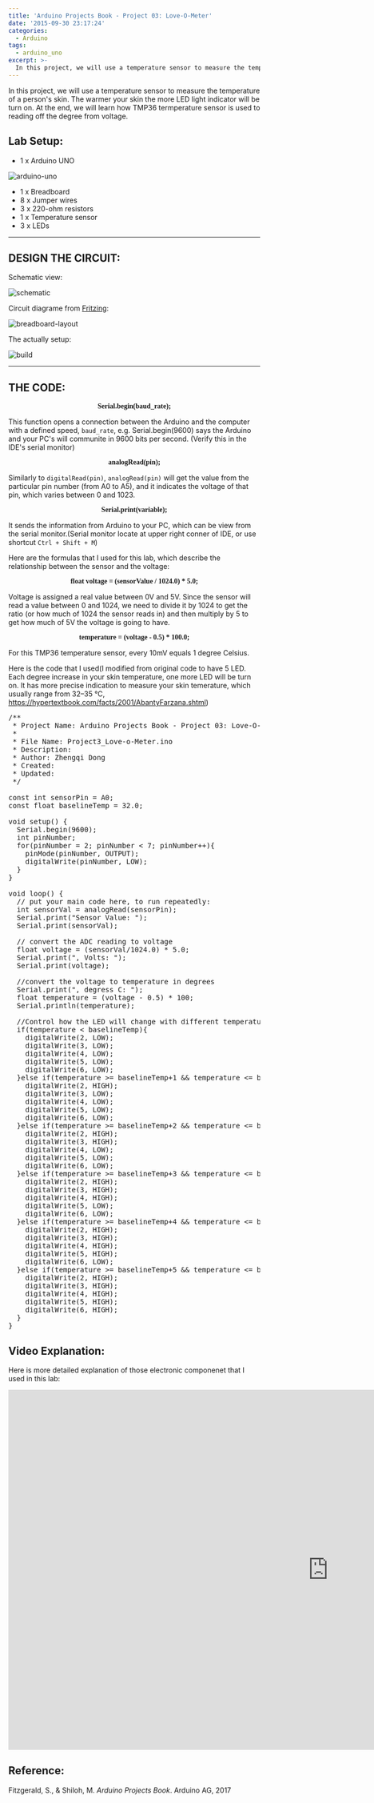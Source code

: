 ```yaml
---
title: 'Arduino Projects Book - Project 03: Love-O-Meter'
date: '2015-09-30 23:17:24'
categories:
  - Arduino
tags:
  - arduino_uno
excerpt: >-
  In this project, we will use a temperature sensor to measure the temperature of a person's skin. The warmer your skin the more LED light indicator will be turn on. At the end, we will learn how TMP36 termperature sensor is used to reading off the degree from voltage.
---
```


  In this project, we will use a temperature sensor to measure the temperature of a person's skin. The warmer your skin the more LED light indicator will be turn on. At the end, we will learn how TMP36 termperature sensor is used to reading off the degree from voltage.

## **Lab Setup:**

- 1 x Arduino UNO

![arduino-uno](/images/arduino-projects-book-project-03/arduino_uno.jpg)

- 1 x Breadboard
- 8 x Jumper wires
- 3 x 220-ohm resistors
- 1 x Temperature sensor
- 3 x LEDs

---
## **DESIGN THE CIRCUIT:**

Schematic view:

![schematic](/images/arduino-projects-book-project-03/schematic.png)

Circuit diagrame from [Fritzing](http://fritzing.org/home/):

![breadboard-layout](/images/arduino-projects-book-project-03/breadboard-layout.jpg)

The actually setup:

![build](/images/arduino-projects-book-project-03/build.jpg)

---
## **THE CODE:**

<p align="center"><font face="consolas"><b>Serial.begin(baud_rate);</b></font></p>

This function opens a connection between the Arduino and the computer with a defined speed, `baud_rate`, e.g. Serial.begin(9600) says the Arduino and your PC's will communite in 9600 bits per second. (Verify this in the IDE's serial monitor)

<p align="center"><font face="consolas"><b>analogRead(pin);</b></font></p>

Similarly to `digitalRead(pin)`, `analogRead(pin)` will get the value from the particular pin number (from A0 to A5), and it indicates the voltage of that pin, which varies between 0 and 1023.

<p align="center"><font face="consolas"><b>Serial.print(variable);</b></font></p>

It sends the information from Arduino to your PC, which can be view from the serial monitor.(Serial monitor locate at upper right conner of IDE, or use shortcut `Ctrl + Shift + M`)

Here are the formulas that I used for this lab, which describe the relationship between the sensor and the voltage:

<p align="center"><font face="consolas"><b>float voltage = (sensorValue / 1024.0) * 5.0;</b></font></p>

Voltage is assigned a real value between 0V and 5V. Since the sensor will read a value between 0 and 1024, we need to divide it by 1024 to get the ratio (or how much of 1024 the sensor reads in) and then multiply by 5 to get how much of 5V the voltage is going to have.

<p align="center"><font face="consolas"><b>temperature = (voltage - 0.5) * 100.0;</b></font></p>

For this TMP36 temperature sensor, every 10mV equals 1 degree Celsius.

Here is the code that I used(I modified from original code to have 5 LED. Each degree increase in your skin temperature, one more LED will be turn on. It has more precise indication to measure your skin temerature, which usually range from 32–35 °C, https://hypertextbook.com/facts/2001/AbantyFarzana.shtml)

<?prettify?>
<pre class="prettyprint cpp-html linenums">
/**
 * Project Name: Arduino Projects Book - Project 03: Love-O-Meter
 *
 * File Name: Project3_Love-o-Meter.ino
 * Description: 
 * Author: Zhengqi Dong
 * Created:
 * Updated:
 */

const int sensorPin = A0;
const float baselineTemp = 32.0;

void setup() {
  Serial.begin(9600);
  int pinNumber;
  for(pinNumber = 2; pinNumber < 7; pinNumber++){
    pinMode(pinNumber, OUTPUT);
    digitalWrite(pinNumber, LOW);
  }
}

void loop() {
  // put your main code here, to run repeatedly:
  int sensorVal = analogRead(sensorPin);
  Serial.print("Sensor Value: ");
  Serial.print(sensorVal);

  // convert the ADC reading to voltage
  float voltage = (sensorVal/1024.0) * 5.0;
  Serial.print(", Volts: ");
  Serial.print(voltage);

  //convert the voltage to temperature in degrees
  Serial.print(", degress C: ");
  float temperature = (voltage - 0.5) * 100;
  Serial.println(temperature);

  //Control how the LED will change with different temperature
  if(temperature < baselineTemp){
    digitalWrite(2, LOW);
    digitalWrite(3, LOW);
    digitalWrite(4, LOW);
    digitalWrite(5, LOW);
    digitalWrite(6, LOW);    
  }else if(temperature >= baselineTemp+1 && temperature <= baselineTemp+2){
    digitalWrite(2, HIGH);
    digitalWrite(3, LOW);
    digitalWrite(4, LOW);
    digitalWrite(5, LOW);
    digitalWrite(6, LOW);    
  }else if(temperature >= baselineTemp+2 && temperature <= baselineTemp+3){
    digitalWrite(2, HIGH);
    digitalWrite(3, HIGH);
    digitalWrite(4, LOW);
    digitalWrite(5, LOW);
    digitalWrite(6, LOW);    
  }else if(temperature >= baselineTemp+3 && temperature <= baselineTemp+4){
    digitalWrite(2, HIGH);
    digitalWrite(3, HIGH);
    digitalWrite(4, HIGH);
    digitalWrite(5, LOW);
    digitalWrite(6, LOW); 
  }else if(temperature >= baselineTemp+4 && temperature <= baselineTemp+5){
    digitalWrite(2, HIGH);
    digitalWrite(3, HIGH);
    digitalWrite(4, HIGH);
    digitalWrite(5, HIGH);
    digitalWrite(6, LOW); 
  }else if(temperature >= baselineTemp+5 && temperature <= baselineTemp+6){
    digitalWrite(2, HIGH);
    digitalWrite(3, HIGH);
    digitalWrite(4, HIGH);
    digitalWrite(5, HIGH);
    digitalWrite(6, HIGH); 
  }
}
</pre>

## **Video Explanation:**

Here is more detailed explanation of those electronic componenet that I used in this lab:
<iframe width="1280" height="720" src="https://www.youtube.com/embed/tjamdT8UPZY" frameborder="0" allow="accelerometer; autoplay; encrypted-media; gyroscope; picture-in-picture" allowfullscreen></iframe>

## **Reference:**
Fitzgerald, S., & Shiloh, M. _Arduino Projects Book_. Arduino AG, 2017


